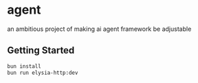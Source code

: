 # agent
an ambitious project of making ai agent framework be adjustable

## Getting Started

```bash
bun install
bun run elysia-http:dev
```
